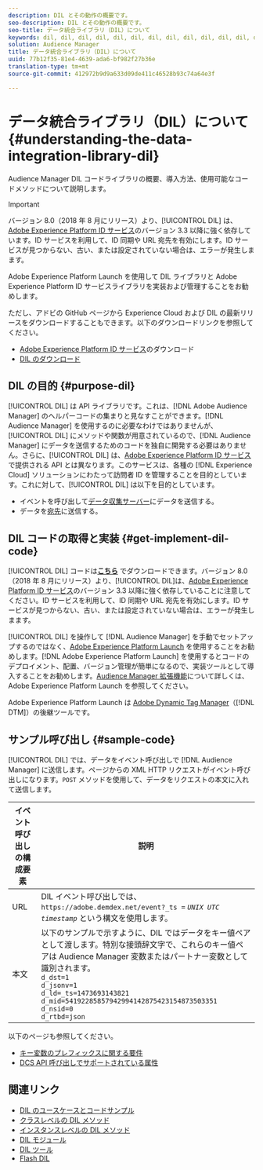 ```yaml
---
description: DIL とその動作の概要です。
seo-description: DIL とその動作の概要です。
seo-title: データ統合ライブラリ（DIL）について
keywords: dil, dil, dil, dil, dil, dil, dil, dil, dil, dil, dil, dil, dil, dil, dil, dil, dil, dil, dil, dil, dil, dil, dil, dil, dil, dil, dil, dil, dil, dil, dil, dil, dil, dil,
solution: Audience Manager
title: データ統合ライブラリ（DIL）について
uuid: 77b12f35-81e4-4639-ada6-bf982f27b36e
translation-type: tm+mt
source-git-commit: 412972b9d9a633d09de411c46528b93c74a64e3f

---
```



# データ統合ライブラリ（DIL）について {#understanding-the-data-integration-library-dil}

Audience Manager DIL コードライブラリの概要、導入方法、使用可能なコードメソッドについて説明します。

>[!IMPORTANT]
>
>バージョン 8.0（2018 年 8 月にリリース）より、[!UICONTROL DIL] は、[Adobe Experience Platform ID サービス](https://docs.adobe.com/content/help/ja-JP/id-service/using/home.html)のバージョン 3.3 以降に強く依存しています。ID サービスを利用して、ID 同期や URL 宛先を有効にします。ID サービスが見つからない、古い、または設定されていない場合は、エラーが発生しまます。
>
>Adobe Experience Platform Launch を使用して DIL ライブラリと Adobe Experience Platform ID サービスライブラリを実装および管理することをお勧めします。

ただし、アドビの GitHub ページから Experience Cloud および DIL の最新リリースをダウンロードすることもできます。以下のダウンロードリンクを参照してください。

* [Adobe Experience Platform ID サービス](https://github.com/Adobe-Marketing-Cloud/id-service/releases)のダウンロード
* [DIL のダウンロード](https://github.com/Adobe-Marketing-Cloud/dil/releases)

## DIL の目的 {#purpose-dil}

[!UICONTROL DIL] は API ライブラリです。これは、[!DNL Adobe Audience Manager] のヘルパーコードの集まりと見なすことができます。[!DNL Audience Manager] を使用するのに必要なわけではありませんが、[!UICONTROL DIL] にメソッドや関数が用意されているので、[!DNL Audience Manager] にデータを送信するためのコードを独自に開発する必要はありません。さらに、[!UICONTROL DIL] は、[Adobe Experience Platform ID サービス](https://docs.adobe.com/content/help/ja-JP/id-service/using/home.html)で提供される API とは異なります。このサービスは、各種の [!DNL Experience Cloud] ソリューションにわたって訪問者 ID を管理することを目的としています。これに対して、[!UICONTROL DIL] は以下を目的としています。

* イベントを呼び出して[データ収集サーバー](../reference/system-components/components-data-collection.md)にデータを送信する。
* データを[宛先](../features/destinations/destinations.md)に送信する。

## DIL コードの取得と実装 {#get-implement-dil-code}

[!UICONTROL DIL] コードは&#x200B;**[こちら](https://github.com/Adobe-Marketing-Cloud/dil/releases)** でダウンロードできます。バージョン 8.0（2018 年 8 月にリリース）より、[!UICONTROL DIL]は、[Adobe Experience Platform ID サービス](https://docs.adobe.com/content/help/ja-JP/id-service/using/home.html)のバージョン 3.3 以降に強く依存していることに注意してください。ID サービスを利用して、ID 同期や URL 宛先を有効にします。ID サービスが見つからない、古い、または設定されていない場合は、エラーが発生しまます。

[!UICONTROL DIL] を操作して [!DNL Audience Manager] を手動でセットアップするのではなく、[Adobe Experience Platform Launch](https://docs.adobelaunch.com/) を使用することをお勧めします。[!DNL Adobe Experience Platform Launch] を使用するとコードのデプロイメント、配置、バージョン管理が簡単になるので、実装ツールとして導入することをお勧めします。[Audience Manager 拡張機能](https://docs.adobelaunch.com/extension-reference/web/adobe-audience-manager-extension)について詳しくは、Adobe Experience Platform Launch を参照してください。

Adobe Experience Platform Launch は [Adobe Dynamic Tag Manager](https://docs.adobe.com/content/help/en/dtm/using/c-overview.html)（[!DNL DTM]）の後継ツールです。

## サンプル呼び出し {#sample-code}

[!UICONTROL DIL] では、データをイベント呼び出しで [!DNL Audience Manager] に送信します。ページからの XML HTTP リクエストがイベント呼び出しになります。`POST` メソッドを使用して、データをリクエストの本文に入れて送信します。

| イベント呼び出しの構成要素 | 説明 |
|--- |--- |
| URL | DIL イベント呼び出しでは、`https://adobe.demdex.net/event?_ts =` *`UNIX UTC timestamp`* という構文を使用します。 |
| 本文 | 以下のサンプルで示すように、DIL ではデータをキー値ペアとして渡します。特別な接頭辞文字で、これらのキー値ペアは Audience Manager 変数またはパートナー変数として識別されます。<br>`d_dst=1`<br>`d_jsonv=1`<br>`d_ld=_ts=1473693143821`<br>`d_mid=54192285857942994142875423154873503351`<br>`d_nsid=0`<br>`d_rtbd=json`<br> |

以下のページも参照してください。
* [キー変数のプレフィックスに関する要件](../features/traits/trait-variable-prefixes.md)
* [DCS API 呼び出しでサポートされている属性](../api/dcs-intro/dcs-api-reference/dcs-keys.md)

## 関連リンク

* [DIL のユースケースとコードサンプル](/help/using/dil/dil-use-cases.md)
* [クラスレベルの DIL メソッド](/help/using/dil/dil-class-overview/dil-start.md)
* [インスタンスレベルの DIL メソッド](/help/using/dil/dil-instance-methods.md)
* [DIL モジュール](/help/using/dil/dil-modules.md)
* [DIL ツール](/help/using/dil/dil-tools.md)
* [Flash DIL](/help/using/dil/dil-flash.md)